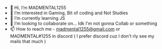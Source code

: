 - 👋 Hi, I’m MADMENTAL1255
- 👀 I’m interested in Gaming, Bit of coding and Not Studies
- 🌱 I’m currently learning JS
- 💞️ I’m looking to collaborate on... Idk I'm not gonna Collab or something
- 📫 How to reach me - madmental1255@gmail.com or MADMENTAL#1255 in discord ( I prefer discord cuz I don't rly see my mails that much )

<!---
MADMENTAL1255/MADMENTAL1255 is a ✨ special ✨ repository because its `README.md` (this file) appears on your GitHub profile.
You can click the Preview link to take a look at your changes.
--->
